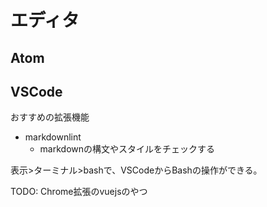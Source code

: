 # エディタ

## Atom

## VSCode

おすすめの拡張機能

- markdownlint
  - markdownの構文やスタイルをチェックする

表示>ターミナル>bashで、VSCodeからBashの操作ができる。

TODO:
Chrome拡張のvuejsのやつ
